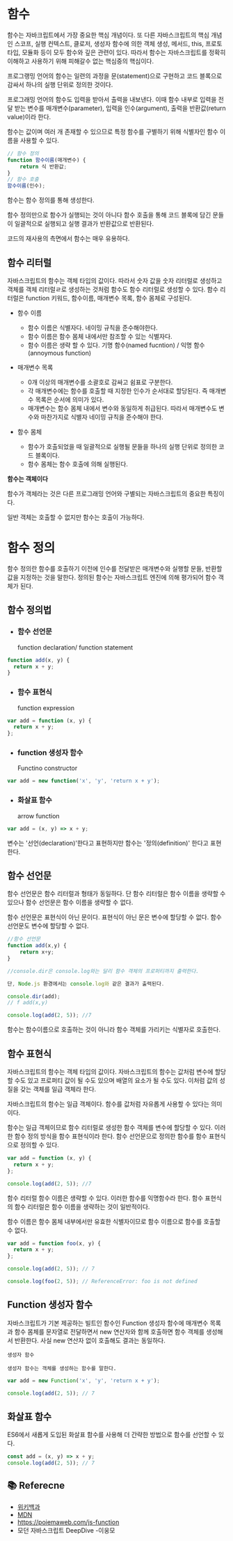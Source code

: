 # 함수

함수는 자바크립트에서 가장 중요한 핵심 개념이다. 또 다른 자바스크립트의 핵심 개념인 스코프, 실행 컨텍스트, 클로저, 생성자 함수에 의한 객체 생성, 메서드, this, 프로토타입, 모듈화 등이 모두 함수와 깊은 관련이 있다. 따라서 함수는 자바스크립트를 정확히 이해하고 사용하기 위해 피해갈수 없는 핵심중의 핵심이다.

프로그랭밍 언어의 함수는 일련의 과정을 문(statement)으로 구현하고 코드 블록으로 감싸서 하나의 실행 단위로 정의한 것이다.

프로그래밍 언어의 함수도 입력을 받아서 출력을 내보낸다. 이때 함수 내부로 입력을 전달 받는 변수를 매개변수(parameter), 입력을 인수(argument), 출력을 반환값(return value)이라 한다.

함수는 값이며 여러 개 존재할 수 있으므로 특정 함수를 구별하기 위해 식별자인 함수 이름을 사용할 수 있다.

```js
// 함수 정의
function 함수이름(매개변수) {
    return 식 반환값;
}
// 함수 호출
함수이름(인수);
```

함수는 함수 정의를 통해 생성한다.

함수 정의만으로 함수가 실행되는 것이 아니다 함수 호출을 통해 코드 블록에 담긴 문들이 일괄적으로 실행되고 실행 결과가 반환값으로 반환된다.

코드의 재사용의 측면에서 함수는 매우 유용하다.

## 함수 리터럴

자바스크립트의 함수는 객체 타입의 값이다. 따라서 숫자 값을 숫자 리터럴로 생성하고 객체를 객체 리터럴ㄹ로 생성하는 것처럼 함수도 함수 리터럴로 생성할 수 있다. 함수 리터럴은 function 키워드, 함수이름, 매개변수 목록, 함수 몸체로 구성된다.

- 함수 이름

  - 함수 이름은 식별자다. 네이밍 규칙을 준수해야한다.
  - 함수 이름은 함수 몸체 내에서만 참조할 수 있는 식별자다.
  - 함수 이름은 생략 할 수 있다. 기명 함수(named fucntion) / 익명 함수(annoymous function)

- 매개변수 목록

  - 0개 이상의 매개변수를 소괄호로 감싸고 쉼표로 구분한다.
  - 각 매개변수에는 함수를 호출할 때 지정한 인수가 순서대로 할당된다. 즉 매개변수 목록은 순서에 의미가 있다.
  - 매개변수는 함수 몸체 내에서 변수와 동일하게 취급된다. 따라서 매개변수도 변수와 마찬가지로 식별자 네이밍 규칙을 준수해야 한다.

- 함수 몸체
  - 함수가 호출되었을 때 일괄적으로 실행될 문들을 하나의 실행 단위로 정의한 코드 블록이다.
  - 함수 몸체는 함수 호출에 의해 실행된다.

**함수는 객체이다**

함수가 객체라는 것은 다른 프로그래밍 언어와 구별되는 자바스크립트의 중요한 특징이다.

일반 객체는 호출할 수 없지만 함수는 호출이 가능하다.

# 함수 정의

함수 정의란 함수를 호출하기 이전에 인수를 전달받은 매개변수와 실행할 문들, 반환할 값을 지정하는 것을 말한다. 정의된 함수는 자바스크립트 엔진에 의해 평가되어 함수 객체가 된다.

## 함수 정의법

- ### 함수 선언문
  function declaration/ function statement

```js
function add(x, y) {
  return x + y;
}
```

- ### 함수 표현식
  function expression

```js
var add = function (x, y) {
  return x + y;
};
```

- ### function 생성자 함수
  Functino constructor

```js
var add = new function('x', 'y', 'return x + y');
```

- ### 화살표 함수
  arrow function

```js
var add = (x, y) => x + y;
```

변수는 '선언(declaration)'한다고 표현하지만 함수는 '정의(definition)' 한다고 표현한다.

## 함수 선언문

함수 선언문은 함수 리터럴과 형태가 동일하다. 단 함수 리터럴은 함수 이름을 생략할 수 있으나 함수 선언문은 함수 이름을 생략할 수 없다.

함수 선언문은 표현식이 아닌 문이다. 표현식이 아닌 문은 변수에 할당할 수 없다. 함수 선언문도 변수에 할당할 수 없다.

```js
//함수 선언문
function add(x,y) {
    return x+y;
}

//console.dir은 console.log와는 달리 함수 객체의 프로퍼티까지 출력한다.

단, Node.js 환경에서는 console.log와 같은 결과가 출력된다.

console.dir(add);
// f add(x,y)

console.log(add(2, 5)); //7
```

함수는 함수이름으로 호출하는 것이 아니라 함수 객체를 가리키는 식별자로 호출한다.

## 함수 표현식

자바스크립트의 함수는 객체 타입의 값이다. 자바스크립트의 함수는 값처럼 변수에 할당할 수도 있고 프로퍼티 값이 될 수도 있으며 배열의 요소가 될 수도 있다. 이처럼 값의 성질을 갖는 객체를 일급 객체라 한다.

자바스크립트의 함수는 일급 객체이다. 함수를 값처럼 자유롭게 사용할 수 있다는 의미이다.

함수는 일급 객체이므로 함수 리터럴로 생성한 함수 객체를 변수에 할당할 수 있다. 이러한 함수 정의 방식을 함수 표현식이라 한다. 함수 선언문으로 정의한 함수를 함수 표현식으로 정의할 수 있다.

```js
var add = function (x, y) {
  return x + y;
};

console.log(add(2, 5)); //7
```

함수 리터럴 함수 이름은 생략할 수 있다. 이러한 함수를 익명함수라 한다. 함수 표현식의 함수 리터럴은 함수 이름을 생략하는 것이 일반적이다.

함수 이름은 함수 몸체 내부에서만 유효한 식별자이므로 함수 이름으로 함수를 호출할 수 없다.

```js
var add = function foo(x, y) {
  return x + y;
};

console.log(add(2, 5)); // 7

console.log(foo(2, 5)); // ReferenceError: foo is not defined
```

## Function 생성자 함수

자바스크립트가 기본 제공하는 빌트인 함수인 Function 생성자 함수에 매개변수 목록과 함수 몸체를 문자열로 전달하면서 new 연산자와 함께 호출하면 함수 객체를 생성해서 반환한다. 사실 new 연산자 없이 호출해도 결과는 동일하다.

```
생성자 함수

생성자 함수는 객체를 생성하는 함수를 말한다.
```

```js
var add = new Function('x', 'y', 'return x + y');

console.log(add(2, 5)); // 7
```

## 화살표 함수

ES6에서 새롭게 도입된 화살표 함수를 사용해 더 간략한 방법으로 함수를 선언할 수 있다.

```js
const add = (x, y) => x + y;
console.log(add(2, 5)); // 7
```

## 📚 Referecne

- [위키백과](https://ko.wikipedia.org/wiki/)
- [MDN](https://developer.mozilla.org/ko/)
- https://poiemaweb.com/js-function
- 모던 자바스크립트 DeepDive -이웅모

